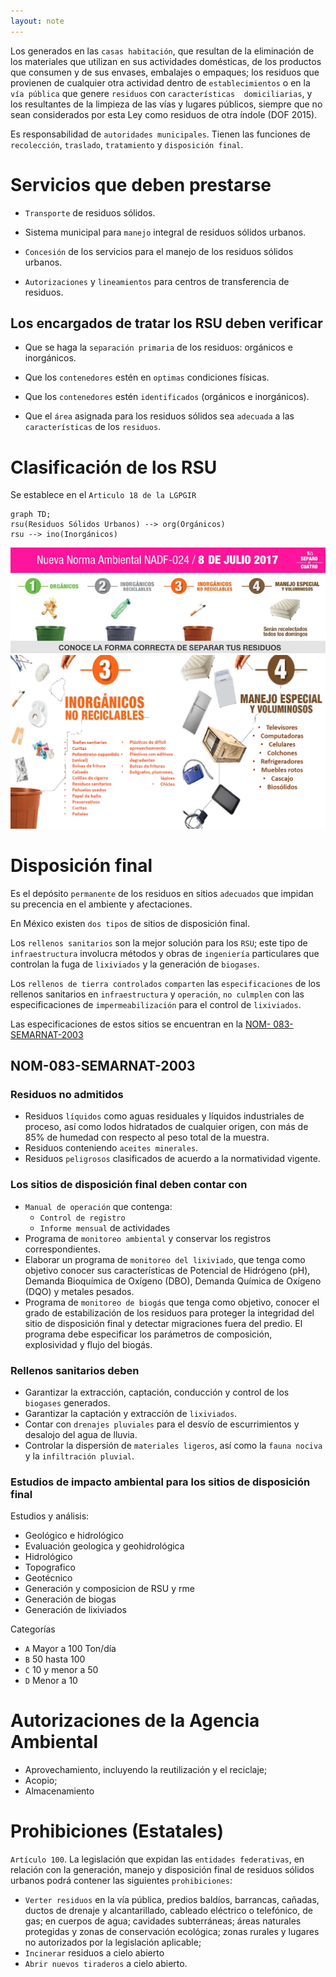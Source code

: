 ```yaml
---
layout: note
---
```


Los generados en las `casas habitación`, que resultan de la  eliminación de los materiales que utilizan en sus actividades  domésticas, de los productos que consumen y de sus  envases, embalajes o empaques; los residuos que provienen  de cualquier otra actividad dentro de `establecimientos` o en la  `vía pública` que genere `residuos` con `características  domiciliarias`, y los resultantes de la limpieza de las vías y  lugares públicos, siempre que no sean considerados por esta  Ley como residuos de otra índole (DOF 2015).

Es responsabilidad de `autoridades municipales`. Tienen las funciones de `recolección`, `traslado`, `tratamiento` y `disposición final`.

# Servicios que deben prestarse
* `Transporte` de residuos sólidos.

* Sistema municipal para `manejo` integral de residuos sólidos urbanos.

* `Concesión`	de	los	servicios	para	el	manejo	de	los	residuos	sólidos  urbanos.

* `Autorizaciones` y `lineamientos` para centros de transferencia de residuos.

## Los encargados de tratar los RSU deben verificar
* Que se haga la `separación primaria` de los residuos: orgánicos e inorgánicos.

* Que los `contenedores` estén en `optimas` condiciones físicas.

* Que los `contenedores` estén `identificados` (orgánicos e inorgánicos).

* Que el `área` asignada para los residuos sólidos sea `adecuada` a las  `características` de los `residuos`.

# Clasificación de los RSU
Se establece en el `Articulo 18 de la LGPGIR`
```mermaid
graph TD;
rsu(Residuos Sólidos Urbanos) --> org(Orgánicos)
rsu --> ino(Inorgánicos)
```
![89658e2aea62810d4a3c93e92229e864.png](../../../img/54cdfcad08a84d25aaa8886c3fc8d38f.png)
![2ec96821cbec833ad41650fc1e587259.png](../../../img/8da2b54a45be4547b98148e93eb881aa.png)

# Disposición final
Es el depósito `permanente` de los residuos en sitios `adecuados` que impidan su precencia en el ambiente y afectaciones.

En México existen `dos tipos` de sitios de disposición final.

Los `rellenos sanitarios` son la mejor solución para los `RSU`; este tipo de `infraestructura` involucra métodos y obras de `ingeniería` particulares que controlan la fuga de `lixiviados` y la generación de `biogases`.

Los `rellenos de tierra controlados` `comparten` las `especificaciones` de los rellenos sanitarios en `infraestructura` y `operación`, `no culmplen` con las especificaciones de `impermeabilización` para el control de `lixiviados`.

Las especificaciones de estos sitios se encuentran en la [NOM- 083-SEMARNAT-2003](https://biblioteca.semarnat.gob.mx/janium/Documentos/Ciga/agenda/PPD02/nom-083.pdf)

## NOM-083-SEMARNAT-2003
### Residuos no admitidos
* Residuos `líquidos` como aguas residuales y líquidos industriales de proceso, así como lodos hidratados de cualquier origen, con más de 85% de humedad con respecto al peso total de la muestra.
* Residuos conteniendo `aceites minerales`.
* Residuos `peligrosos` clasificados de acuerdo a la normatividad vigente.

### Los sitios de disposición final deben contar con
* `Manual de operación` que contenga:
	* `Control de registro`
	* `Informe mensual` de actividades
* Programa de `monitoreo ambiental` y conservar los registros correspondientes.
* Elaborar un programa de `monitoreo del lixiviado`, que tenga como  objetivo conocer sus características de Potencial de Hidrógeno (pH),  Demanda Bioquímica de Oxígeno (DBO), Demanda Química de Oxígeno  (DQO) y metales pesados.
* Programa de `monitoreo de biogás` que tenga como objetivo, conocer el  grado de estabilización de los residuos para proteger la integridad del sitio  de disposición final y detectar migraciones fuera del predio. El programa  debe especificar los parámetros de composición, explosividad y flujo del  biogás.​

### Rellenos sanitarios deben
*  Garantizar la extracción, captación, conducción y control de los `biogases` generados.
*  Garantizar la captación y extracción de `lixiviados`.
*  Contar con `drenajes pluviales` para el desvío de escurrimientos y desalojo del agua de lluvia.
*  Controlar la dispersión de `materiales ligeros`, así como la `fauna nociva` y la `infiltración pluvial`.

### Estudios de impacto ambiental para los sitios de disposición final
Estudios y análisis:
* Geológico e hidrológico
* Evaluación geologica y geohidrológica
* Hidrológico
* Topografico
* Geotécnico
* Generación y composicion de RSU y rme
* Generación de biogas
* Generación de lixiviados

Categorías
* `A` Mayor a 100 Ton/día
* `B` 50 hasta 100
* `C` 10 y menor a 50
* `D` Menor a 10

# Autorizaciones de la Agencia Ambiental
* Aprovechamiento, incluyendo la reutilización y el reciclaje;
* Acopio;
* Almacenamiento

# Prohibiciones (Estatales)
`Artículo 100`. La legislación que expidan las `entidades federativas`, en relación con la generación, manejo y disposición final de residuos sólidos urbanos podrá contener las siguientes `prohibiciones`:
* `Verter residuos` en la vía pública, predios baldíos, barrancas, cañadas, ductos de drenaje y alcantarillado, cableado eléctrico o telefónico, de gas; en cuerpos de agua; cavidades subterráneas; áreas naturales protegidas y zonas de conservación ecológica; zonas rurales y lugares no autorizados por la legislación aplicable;
* `Incinerar` residuos a cielo abierto
* `Abrir nuevos tiraderos` a cielo abierto.